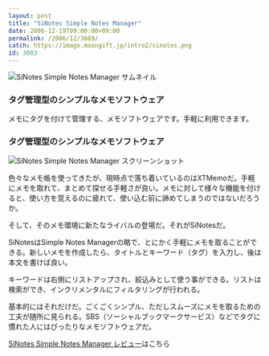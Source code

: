 ```yaml
---
layout: post
title: "SiNotes Simple Notes Manager"
date: 2006-12-19T09:00:00+09:00
permalink: /2006/12/3089/
catch: https://image.moongift.jp/intro2/sinotes.png
id: 3083
---
```

 ![SiNotes Simple Notes Manager サムネイル](https://image.moongift.jp/intro2/sinotes.t.png "SiNotes Simple Notes Manager サムネイル")
  

### タグ管理型のシンプルなメモソフトウェア
  
メモにタグを付けて管理する、メモソフトウェアです。手軽に利用できます。  
<!--more-->  

### タグ管理型のシンプルなメモソフトウェア
  

![SiNotes Simple Notes Manager スクリーンショット](https://image.moongift.jp/intro2/sinotes.png "SiNotes Simple Notes Manager スクリーンショット")

  

色々なメモ帳を使ってきたが、現時点で落ち着いているのはXTMemoだ。手軽にメモを取れて、まとめて探せる手軽さが良い。メモに対して様々な機能を付けると、使い方を覚えるのに疲れて、使い込む前に諦めてしまうのではないだろうか。

  

そして、そのメモ環境に新たなライバルの登場だ。それがSiNotesだ。

  

SiNotesはSimple Notes Managerの略で、とにかく手軽にメモを取ることができる。新しいメモを作成したら、タイトルとキーワード（タグ）を入力し、後は本文を書けば良い。

  

キーワードは右側にリストアップされ、絞込みとして使う事ができる。リストは検索ができ、インクリメンタルにフィルタリングが行われる。

  

基本的にはそれだけだ。ごくごくシンプル、ただしスムーズにメモを取るための工夫が随所に見られる。SBS（ソーシャルブックマークサービス）などでタグに慣れた人にはぴったりなメモソフトウェアだ。

  

[SiNotes Simple Notes Manager レビュー](http://oss.moongift.jp/review/i-3094.html)はこちら

